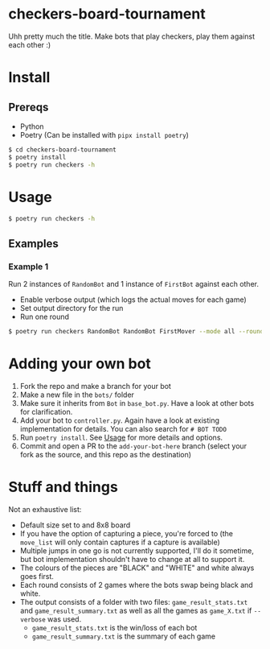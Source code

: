 # checkers-board-tournament

Uhh pretty much the title. Make bots that play checkers, play them against each other :)

# Install

## Prereqs
- Python
- Poetry (Can be installed with `pipx install poetry`)

```bash
$ cd checkers-board-tournament
$ poetry install
$ poetry run checkers -h
```

# Usage

```bash
$ poetry run checkers -h
```
## Examples
### Example 1
Run 2 instances of `RandomBot` and 1 instance of `FirstBot` against each other.
- Enable verbose output (which logs the actual moves for each game)
- Set output directory for the run
- Run one round
```bash
$ poetry run checkers RandomBot RandomBot FirstMover --mode all --rounds 1 --verbose --output-dir output
```

# Adding your own bot

1. Fork the repo and make a branch for your bot
2. Make a new file in the `bots/` folder
3. Make sure it inherits from `Bot` in `base_bot.py`. Have a look at other bots for clarification.
4. Add your bot to `controller.py`. Again have a look at existing implementation for details. You can also search for `# BOT TODO`
5. Run `poetry install`. See [Usage](#usage) for more details and options.
6. Commit and open a PR to the `add-your-bot-here` branch (select your fork as the source, and this repo as the destination)

# Stuff and things

Not an exhaustive list:
- Default size set to and 8x8 board
- If you have the option of capturing a piece, you're forced to (the `move_list` will only contain captures if a capture is available)
- Multiple jumps in one go is not currently supported, I'll do it sometime, but bot implementation shouldn't have to change at all to support it.
- The colours of the pieces are "BLACK" and "WHITE" and white always goes first.
- Each round consists of 2 games where the bots swap being black and white.
- The output consists of a folder with two files: `game_result_stats.txt` and `game_result_summary.txt` as well as all the games as `game_X.txt` if `--verbose` was used.
  - `game_result_stats.txt` is the win/loss of each bot
  - `game_result_summary.txt` is the summary of each game